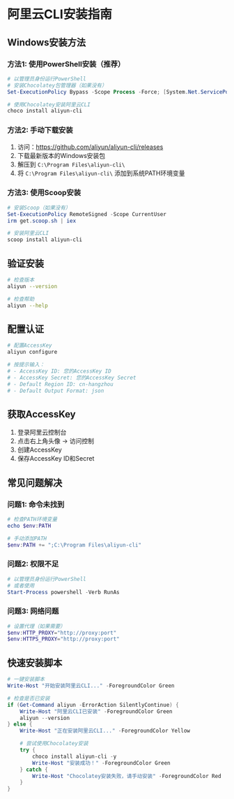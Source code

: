 # 阿里云CLI安装指南

## Windows安装方法

### 方法1: 使用PowerShell安装（推荐）

```powershell
# 以管理员身份运行PowerShell
# 安装Chocolatey包管理器（如果没有）
Set-ExecutionPolicy Bypass -Scope Process -Force; [System.Net.ServicePointManager]::SecurityProtocol = [System.Net.ServicePointManager]::SecurityProtocol -bor 3072; iex ((New-Object System.Net.WebClient).DownloadString('https://community.chocolatey.org/install.ps1'))

# 使用Chocolatey安装阿里云CLI
choco install aliyun-cli
```

### 方法2: 手动下载安装

1. 访问：<https://github.com/aliyun/aliyun-cli/releases>
2. 下载最新版本的Windows安装包
3. 解压到 `C:\Program Files\aliyun-cli\`
4. 将 `C:\Program Files\aliyun-cli\` 添加到系统PATH环境变量

### 方法3: 使用Scoop安装

```powershell
# 安装Scoop（如果没有）
Set-ExecutionPolicy RemoteSigned -Scope CurrentUser
irm get.scoop.sh | iex

# 安装阿里云CLI
scoop install aliyun-cli
```

## 验证安装

```bash
# 检查版本
aliyun --version

# 检查帮助
aliyun --help
```

## 配置认证

```bash
# 配置AccessKey
aliyun configure

# 按提示输入：
# - AccessKey ID: 您的AccessKey ID
# - AccessKey Secret: 您的AccessKey Secret
# - Default Region ID: cn-hangzhou
# - Default Output Format: json
```

## 获取AccessKey

1. 登录阿里云控制台
2. 点击右上角头像 → 访问控制
3. 创建AccessKey
4. 保存AccessKey ID和Secret

## 常见问题解决

### 问题1: 命令未找到

```powershell
# 检查PATH环境变量
echo $env:PATH

# 手动添加PATH
$env:PATH += ";C:\Program Files\aliyun-cli"
```

### 问题2: 权限不足

```powershell
# 以管理员身份运行PowerShell
# 或者使用
Start-Process powershell -Verb RunAs
```

### 问题3: 网络问题

```powershell
# 设置代理（如果需要）
$env:HTTP_PROXY="http://proxy:port"
$env:HTTPS_PROXY="http://proxy:port"
```

## 快速安装脚本

```powershell
# 一键安装脚本
Write-Host "开始安装阿里云CLI..." -ForegroundColor Green

# 检查是否已安装
if (Get-Command aliyun -ErrorAction SilentlyContinue) {
    Write-Host "阿里云CLI已安装" -ForegroundColor Green
    aliyun --version
} else {
    Write-Host "正在安装阿里云CLI..." -ForegroundColor Yellow

    # 尝试使用Chocolatey安装
    try {
        choco install aliyun-cli -y
        Write-Host "安装成功！" -ForegroundColor Green
    } catch {
        Write-Host "Chocolatey安装失败，请手动安装" -ForegroundColor Red
    }
}
```
